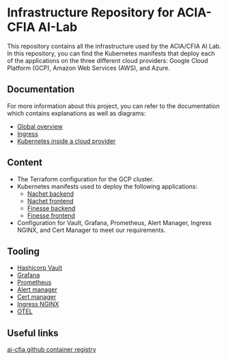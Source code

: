 # Infrastructure Repository for ACIA-CFIA AI-Lab

This repository contains all the infrastructure used by the ACIA/CFIA AI Lab.
In this repository, you can find the Kubernetes manifests that deploy each of
the applications on the three different cloud providers: Google Cloud Platform
(GCP), Amazon Web Services (AWS), and Azure.

## Documentation

For more information about this project, you can refer to the documentation
which contains explanations as well as diagrams:

- [Global overview](docs/global_overview.md)
- [Ingress](docs/ingress.md)
- [Kubernetes inside a cloud provider](docs/kubernetes.md)

## Content

- The Terraform configuration for the GCP cluster.
- Kubernetes manifests used to deploy the following applications:
    - [Nachet backend](https://github.com/ai-cfia/nachet-backend)
    - [Nachet frontend](https://github.com/ai-cfia/nachet-frontend)
    - [Finesse backend](https://github.com/ai-cfia/finesse-backend)
    - [Finesse frontend](https://github.com/ai-cfia/finesse-frontend)
- Configuration for Vault, Grafana, Prometheus, Alert Manager, Ingress NGINX,
and Cert Manager to meet our requirements.

## Tooling

- [Hashicorp Vault](https://www.vaultproject.io/)
- [Grafana](https://grafana.com/)
- [Prometheus](https://prometheus.io/docs/visualization/grafana/)
- [Alert manager](https://github.com/prometheus/alertmanager)
- [Cert manager](https://cert-manager.io/)
- [Ingress NGINX](https://docs.nginx.com/nginx-ingress-controller/)
- [OTEL](https://opentelemetry.io/)

## Useful links

[ai-cfia github container registry](https://github.com/orgs/ai-cfia/packages)

